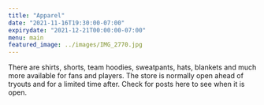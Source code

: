 ```yaml
---
title: "Apparel"
date: "2021-11-16T19:30:00-07:00"
expirydate: "2021-12-21T00:00:00-07:00"
menu: main
featured_image: ../images/IMG_2770.jpg
---
```


There are shirts, shorts, team hoodies, sweatpants, hats, blankets and much more
available for fans and players. The store is normally open ahead of tryouts and
for a limited time after. Check for posts here to see when it is open.

<!--more-->

